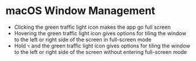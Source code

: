 # macOS Window Management

- Clicking the green traffic light icon makes the app go full screen
- Hovering the green traffic light icon gives options for tiling the window to the left or right side of the screen in full-screen mode
- Hold `⌥` and the green traffic light icon gives options for tiling the window to the left or right side of the screen without entering full-screen mode
